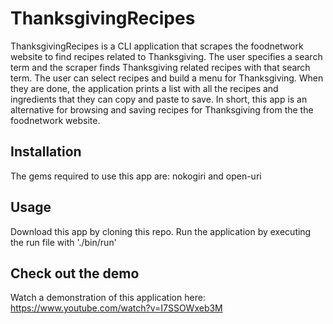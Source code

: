 # ThanksgivingRecipes
ThanksgivingRecipes is a CLI application that scrapes the foodnetwork website to find recipes related to Thanksgiving. The user specifies a search term and the scraper finds Thanksgiving related recipes with that search term. The user can select recipes and build a menu for Thanksgiving. When they are done, the application prints a list with all the recipes and ingredients that they can copy and paste to save. In short, this app is an alternative for browsing and 
saving recipes for Thanksgiving from the the foodnetwork website.

## Installation
The gems required to use this app are: nokogiri and open-uri

## Usage
Download this app by cloning this repo. 
Run the application by executing the run file with './bin/run'

## Check out the demo
Watch a demonstration of this application here: https://www.youtube.com/watch?v=I7SSOWxeb3M
